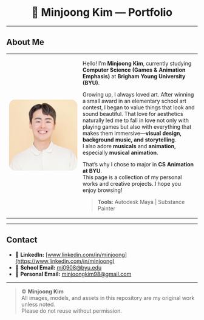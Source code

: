 <!-- Header -->
<h1 align="center">🎨 Minjoong Kim — Portfolio</h1>

---

## About Me

<table>
  <tr>
    <td width="180">
      <img src="assets/profile.jpg" alt="Minjoong Kim" width="180" style="border-radius:16px;"/>
    </td>
    <td>

Hello! I’m **Minjoong Kim**, currently studying **Computer Science (Games & Animation Emphasis)** at **Brigham Young University (BYU)**.

Growing up, I always loved art. After winning a small award in an elementary school art contest, I began to value things that look and sound beautiful. That love for aesthetics naturally led me to fall in love not only with playing games but also with everything that makes them immersive—**visual design, background music, and storytelling**.  
I also adore **musicals** and **animation**, especially **musical animation**.

That’s why I chose to major in **CS Animation at BYU**.  
This page is a collection of my personal works and creative projects. I hope you enjoy browsing!

> **Tools:** Autodesk Maya | Substance Painter

  </td>
  </tr>
</table>

---

## Contact

- 🔗 **LinkedIn:** [www.linkedin.com/in/minjoong](https://www.linkedin.com/in/minjoong)  
- 📧 **School Email:** mj0908@byu.edu  
- 📮 **Personal Email:** minjoongkim98@gmail.com  

---

> © **Minjoong Kim**  
> All images, models, and assets in this repository are my original work unless noted.  
> Please do not reuse without permission.
